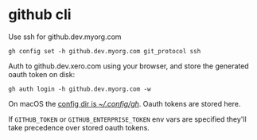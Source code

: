 # github cli

Use ssh for github.dev.myorg.com

```
gh config set -h github.dev.myorg.com git_protocol ssh
```

Auth to github.dev.xero.com using your browser, and store the generated oauth token on disk:

```
gh auth login -h github.dev.myorg.com -w
```

On macOS the [config dir is _~/.config/gh_](https://github.com/cli/cli/blob/25b6eecc8dd7845ca42afa3362b80b13c355356a/internal/config/config_file.go#L40). Oauth tokens are stored here.

If `GITHUB_TOKEN` or `GITHUB_ENTERPRISE_TOKEN` env vars are specified they'll take precedence over stored oauth tokens.
